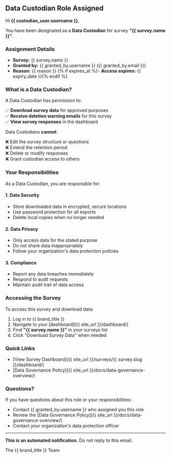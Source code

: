 ## Data Custodian Role Assigned

Hi **{{ custodian_user.username }}**,

You have been designated as a **Data Custodian** for survey **"{{ survey.name }}"**.

### Assignment Details

- **Survey:** {{ survey.name }}
- **Granted by:** {{ granted_by.username }} ({{ granted_by.email }})
- **Reason:** {{ reason }}
  {% if expires_at %}- **Access expires:** {{ expiry_date }}{% endif %}

### What is a Data Custodian?

A Data Custodian has permission to:

✅ **Download survey data** for approved purposes  
✅ **Receive deletion warning emails** for this survey  
✅ **View survey responses** in the dashboard

Data Custodians **cannot**:

❌ Edit the survey structure or questions  
❌ Extend the retention period  
❌ Delete or modify responses  
❌ Grant custodian access to others

### Your Responsibilities

As a Data Custodian, you are responsible for:

#### 1. Data Security

- Store downloaded data in encrypted, secure locations
- Use password protection for all exports
- Delete local copies when no longer needed

#### 2. Data Privacy

- Only access data for the stated purpose
- Do not share data inappropriately
- Follow your organization's data protection policies

#### 3. Compliance

- Report any data breaches immediately
- Respond to audit requests
- Maintain audit trail of data access

### Accessing the Survey

To access this survey and download data:

1. Log in to {{ brand_title }}
2. Navigate to your [dashboard]({{ site_url }}/dashboard/)
3. Find **"{{ survey.name }}"** in your surveys list
4. Click "Download Survey Data" when needed

### Quick Links

- [View Survey Dashboard]({{ site_url }}/surveys/{{ survey.slug }}/dashboard/)
- [Data Governance Policy]({{ site_url }}/docs/data-governance-overview/)

### Questions?

If you have questions about this role or your responsibilities:

- Contact {{ granted_by.username }} who assigned you this role
- Review the [Data Governance Policy]({{ site_url }}/docs/data-governance-overview/)
- Contact your organization's data protection officer

---

**This is an automated notification.** Do not reply to this email.

The {{ brand_title }} Team
